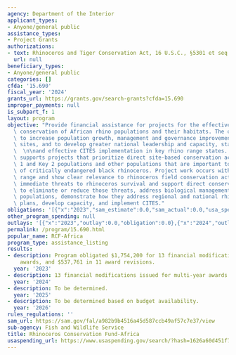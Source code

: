 ```yaml
---
agency: Department of the Interior
applicant_types:
- Anyone/general public
assistance_types:
- Project Grants
authorizations:
- text: Rhinoceros and Tiger Conservation Act, 16 U.S.C., §5301 et seq.
  url: null
beneficiary_types:
- Anyone/general public
categories: []
cfda: '15.690'
fiscal_year: '2024'
grants_url: https://grants.gov/search-grants?cfda=15.690
improper_payments: null
is_subpart_f: 1
layout: program
objective: "Provide financial assistance for projects for the effective, long-term\
  \ conservation of African rhino populations and their habitats. The objectives are\
  \ to increase population growth, management and governance improvements at key rhino\
  \ sites, and to develop greater national leadership and capacity, stakeholder collaboration,\
  \  \n\nand effective CITES implementation in key rhino range states. This program\
  \ supports projects that prioritize direct site-based conservation actions for Key\
  \ 1 and Key 2 populations and other populations that are important to the survival\
  \ of critically endangered black rhinoceros. Project work occurs within rhinoceros\
  \ range and show clear relevance to rhinoceros field conservation actions, identify\
  \ immediate threats to rhinoceros survival and support direct conservation activities\
  \ to eliminate or reduce those threats, address biological management of rhinoceros\
  \ populations, demonstrate how they address regional and national rhinoceros management\
  \ plans, develop capacity, and implement CITES."
obligations: '[{"x":"2023","sam_estimate":0.0,"sam_actual":0.0,"usa_spending_actual":0.0},{"x":"2024","sam_estimate":0.0,"sam_actual":3694716.0,"usa_spending_actual":0.0},{"x":"2025","sam_estimate":0.0,"sam_actual":116913.0,"usa_spending_actual":0.0}]'
other_program_spending: null
outlays: '[{"x":"2023","outlay":0.0,"obligation":0.0},{"x":"2024","outlay":0.0,"obligation":0.0},{"x":"2025","outlay":0.0,"obligation":0.0}]'
permalink: /program/15.690.html
popular_name: RCF-Africa
program_type: assistance_listing
results:
- description: Program obligated $1,754,200 for 13 financial modifications for multi-year
    awards, and $537,761 in 11 award revisions.
  year: '2023'
- description: 13 financial modifications issued for multi-year awards.
  year: '2024'
- description: To be determined.
  year: '2025'
- description: To be determined based on budget availability.
  year: '2026'
rules_regulations: ''
sam_url: https://sam.gov/fal/a982b9b4516a45d587ccb49af57c7e37/view
sub-agency: Fish and Wildlife Service
title: Rhinoceros Conservation Fund-Africa
usaspending_url: https://www.usaspending.gov/search/?hash=1626a60d451f7db5c1d4047591c698c4
---
```

